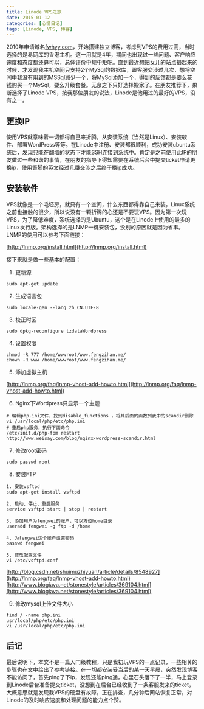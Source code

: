 ```yaml
---
title: Linode VPS之旅
date: 2015-01-12
categories: [心情日记]
tags: [Linode, VPS, 博客]
---
```


2010年申请域名[fwhyy.com](http://fwhyy.com/)，开始搭建独立博客，考虑到VPS的费用过高，当时选择的是易网库的香港主机。这一用就是4年，期间也出现过一些问题、客户响应速度和态度都还算可以，总体评价中规中矩吧。直到最近想把女儿的站点搭起来的时候，才发现我主机空间只支持2个MySql的数据库，跟客服交涉过几次，想将空间中我没有用到的MSSql减少一个，将MySql添加一个，得到的反馈都是要么花钱购买一个MySql，要么升级套餐。无奈之下只好选择搬家了。在朋友推荐下，果断选择了Linode VPS，按我那位朋友的说法，Linode是他用过的最好的VPS，没有之一。

## 更换IP

使用VPS就意味着一切都得自己来折腾，从安装系统（当然是Linux）、安装软件、部署WordPress等等。在Linode中注册、安装都很顺利，成功安装ubuntu系统后，发现只能在翻墙的状态下才能SSH连接到系统中。肯定是之前使用此IP的朋友做过一些和谐的事情，在朋友的指导下得知需要在系统后台中提交ticket申请更换ip，使用蹩脚的英文经过几番交涉之后终于换ip成功。

## 安装软件

VPS就像是一个毛坯房，就只有一个空间，什么东西都得靠自己来装，Linux系统之前也接触的很少，所以说没有一颗折腾的心还是不要玩VPS。因为第一次玩VPS，为了降低难度，系统选择的是Ubuntu，这个是在Linode上使用的最多的Linux发行版。架构选择的是LNMP一键安装包，没别的原因就是因为省事。LNMP的使用可以参考下面链接：

[http://lnmp.org/install.html](http://lnmp.org/install.html)

接下来就是做一些基本的配置：

1. 更新源

```
sudo apt-get update
```

2. 生成语言包

```
sudo locale-gen --lang zh_CN.UTF-8
```

3. 校正时区

```
sudo dpkg-reconfigure tzdataWordpress 
```

4. 设置权限

```
chmod -R 777 /home/wwwroot/www.fengzihan.me/
chown -R www /home/wwwroot/www.fengzihan.me/
```

5. 添加虚拟主机

[http://lnmp.org/faq/lnmp-vhost-add-howto.html](http://lnmp.org/faq/lnmp-vhost-add-howto.html)

6. Nginx下Wordpress只显示一个主题

```
# 编辑php.ini文件，找到disable_functions ，将其后面的函数列表中的scandir删除
vi /usr/local/php/etc/php.ini
# 重启php服务，执行下面命令
/etc/init.d/php-fpm restart
http://www.weisay.com/blog/nginx-wordpress-scandir.html
```

7. 修改root密码

```
sudo passwd root
```

8. 安装FTP

```
1. 安装vsftpd
sudo apt-get install vsftpd

2. 启动、停止、重启服务
service vsftpd start | stop | restart

3. 添加用户为fengwei的账户，可以方位home目录
useradd fengwei -g ftp -d /home

4. 为fengwei这个账户设置密码
passwd fengwei

5. 修改配置文件
vi /etc/vsftpd.conf
```

[http://blog.csdn.net/shuimuzhiyuan/article/details/8548927](http://lnmp.org/faq/lnmp-vhost-add-howto.html)
[http://www.blogjava.net/stonestyle/articles/369104.html](http://www.blogjava.net/stonestyle/articles/369104.html)

9. 修改mysql上传文件大小

```
find / -name php.ini
usr/local/php/etc/php.ini
vi /usr/local/php/etc/php.ini
```

## 后记

最后说明下，本文不是一篇入门级教程，只是我初玩VPS的一点记录，一些相关的步骤也在文中给出了参考链接。在一切都安装妥当后的某一天早晨，突然发现博客不能访问了，首先ping了下ip，发现还能ping通，心里石头落下了一半，马上登录到Linode后台准备提交ticket，没想到在后台已经收到了一条客服发来的ticket，大概意思就是发现我VPS的硬盘有故障，正在排查，几分钟后网站恢复正常，对Linode的及时响应速度和处理问题的能力点个赞。


